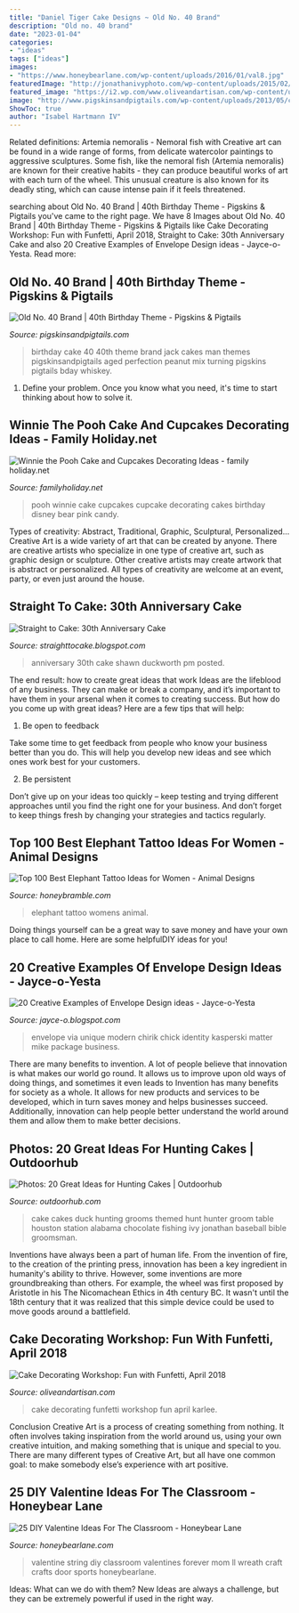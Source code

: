 ```yaml
---
title: "Daniel Tiger Cake Designs ~ Old No. 40 Brand"
description: "Old no. 40 brand"
date: "2023-01-04"
categories:
- "ideas"
tags: ["ideas"]
images:
- "https://www.honeybearlane.com/wp-content/uploads/2016/01/val8.jpg"
featuredImage: "http://jonathanivyphoto.com/wp-content/uploads/2015/02/Station-3-Wedding-Houston-02.jpg"
featured_image: "https://i2.wp.com/www.oliveandartisan.com/wp-content/uploads/2018/03/IMG_8180-e1520904460305.jpg?resize=1080%2C1620&amp;ssl=1"
image: "http://www.pigskinsandpigtails.com/wp-content/uploads/2013/05/cake-564x800.jpg"
ShowToc: true
author: "Isabel Hartmann IV"
---
```



Related definitions: Artemia nemoralis - Nemoral fish with
Creative art can be found in a wide range of forms, from delicate watercolor paintings to aggressive sculptures. Some fish, like the nemoral fish (Artemia nemoralis) are known for their creative habits - they can produce beautiful works of art with each turn of the wheel. This unusual creature is also known for its deadly sting, which can cause intense pain if it feels threatened.

	

		
searching about Old No. 40 Brand | 40th Birthday Theme - Pigskins &amp; Pigtails you've came to the right page. We have 8 Images about Old No. 40 Brand | 40th Birthday Theme - Pigskins &amp; Pigtails like Cake Decorating Workshop: Fun with Funfetti, April 2018, Straight to Cake: 30th Anniversary Cake and also 20 Creative Examples of Envelope Design ideas - Jayce-o-Yesta. Read more:
		
    
## Old No. 40 Brand | 40th Birthday Theme - Pigskins &amp; Pigtails

<img loading=lazy src="http://www.pigskinsandpigtails.com/wp-content/uploads/2013/05/cake-564x800.jpg" onerror="this.onerror=null;this.src='https://tse4.mm.bing.net/th?id=OIP.UClvHHoNznCGlPscEQGN5QHaKg&amp;pid=15.1';" alt="Old No. 40 Brand | 40th Birthday Theme - Pigskins &amp; Pigtails">

_Source: pigskinsandpigtails.com_

>birthday cake 40 40th theme brand jack cakes man themes pigskinsandpigtails aged perfection peanut mix turning pigskins pigtails bday whiskey. 

	

1. Define your problem. Once you know what you need, it's time to start thinking about how to solve it. 

    
## Winnie The Pooh Cake And Cupcakes Decorating Ideas - Family Holiday.net

<img loading=lazy src="http://www.familyholiday.net/wp-content/uploads/2012/12/Winnie-the-Pooh-Cake-and-Cupcakes-Decorating-Ideas_81.jpg" onerror="this.onerror=null;this.src='https://tse2.mm.bing.net/th?id=OIP._RcFnWo96-SFi9zHnnFyKQHaKH&amp;pid=15.1';" alt="Winnie the Pooh Cake and Cupcakes Decorating Ideas - family holiday.net">

_Source: familyholiday.net_

>pooh winnie cake cupcakes cupcake decorating cakes birthday disney bear pink candy. 

	

Types of creativity: Abstract, Traditional, Graphic, Sculptural, Personalized...
Creative Art is a wide variety of art that can be created by anyone. There are creative artists who specialize in one type of creative art, such as graphic design or sculpture. Other creative artists may create artwork that is abstract or personalized. All types of creativity are welcome at an event, party, or even just around the house.

    
## Straight To Cake: 30th Anniversary Cake

<img loading=lazy src="http://1.bp.blogspot.com/-9Ip_Dp8n6HM/UDRFXPbn-XI/AAAAAAAAA7k/oBLLH55UYsI/s1600/Anniversary2.jpg" onerror="this.onerror=null;this.src='https://tse3.mm.bing.net/th?id=OIP.fXuJOgTchpl9JKfbl0zXZAHaHn&amp;pid=15.1';" alt="Straight to Cake: 30th Anniversary Cake">

_Source: straighttocake.blogspot.com_

>anniversary 30th cake shawn duckworth pm posted. 

	

The end result: how to create great ideas that work
Ideas are the lifeblood of any business. They can make or break a company, and it’s important to have them in your arsenal when it comes to creating success. But how do you come up with great ideas? Here are a few tips that will help:
1. Be open to feedback

Take some time to get feedback from people who know your business better than you do. This will help you develop new ideas and see which ones work best for your customers.

2. Be persistent

Don’t give up on your ideas too quickly – keep testing and trying different approaches until you find the right one for your business. And don’t forget to keep things fresh by changing your strategies and tactics regularly.

    
## Top 100 Best Elephant Tattoo Ideas For Women - Animal Designs

<img loading=lazy src="https://honeybramble.com/wp-content/uploads/roses-and-elephant-tattoo-womens-thighs.jpg" onerror="this.onerror=null;this.src='https://tse3.mm.bing.net/th?id=OIP.gcj0UX6HWjSOGecRAiElsQHaHa&amp;pid=15.1';" alt="Top 100 Best Elephant Tattoo Ideas for Women - Animal Designs">

_Source: honeybramble.com_

>elephant tattoo womens animal. 

	

Doing things yourself can be a great way to save money and have your own place to call home. Here are some helpfulDIY ideas for you!

    
## 20 Creative Examples Of Envelope Design Ideas - Jayce-o-Yesta

<img loading=lazy src="http://4.bp.blogspot.com/-lppeoAoqaWE/UQLnXkMDhwI/AAAAAAAATt4/EQTxwXNu2ms/s1600/18a-envelope-design.jpg" onerror="this.onerror=null;this.src='https://tse3.mm.bing.net/th?id=OIP.okNrtUn533zz3_zjiWzAjAHaFj&amp;pid=15.1';" alt="20 Creative Examples of Envelope Design ideas - Jayce-o-Yesta">

_Source: jayce-o.blogspot.com_

>envelope via unique modern chirik chick identity kasperski matter mike package business. 

	

There are many benefits to invention. A lot of people believe that innovation is what makes our world go round. It allows us to improve upon old ways of doing things, and sometimes it even leads to
Invention has many benefits for society as a whole. It allows for new products and services to be developed, which in turn saves money and helps businesses succeed. Additionally, innovation can help people better understand the world around them and allow them to make better decisions.

    
## Photos: 20 Great Ideas For Hunting Cakes | Outdoorhub

<img loading=lazy src="http://jonathanivyphoto.com/wp-content/uploads/2015/02/Station-3-Wedding-Houston-02.jpg" onerror="this.onerror=null;this.src='https://tse2.mm.bing.net/th?id=OIP.uQCj0vIX0wQHVqyMH_56gAHaLI&amp;pid=15.1';" alt="Photos: 20 Great Ideas for Hunting Cakes | Outdoorhub">

_Source: outdoorhub.com_

>cake cakes duck hunting grooms themed hunt hunter groom table houston station alabama chocolate fishing ivy jonathan baseball bible groomsman. 

	

Inventions have always been a part of human life. From the invention of fire, to the creation of the printing press, innovation has been a key ingredient in humanity's ability to thrive. However, some inventions are more groundbreaking than others. For example, the wheel was first proposed by Aristotle in his The Nicomachean Ethics in 4th century BC. It wasn't until the 18th century that it was realized that this simple device could be used to move goods around a battlefield.

    
## Cake Decorating Workshop: Fun With Funfetti, April 2018

<img loading=lazy src="https://i2.wp.com/www.oliveandartisan.com/wp-content/uploads/2018/03/IMG_8180-e1520904460305.jpg?resize=1080%2C1620&amp;ssl=1" onerror="this.onerror=null;this.src='https://tse3.mm.bing.net/th?id=OIP.Hm90bcBuR6bpCQOm0PLu9gHaLH&amp;pid=15.1';" alt="Cake Decorating Workshop: Fun with Funfetti, April 2018">

_Source: oliveandartisan.com_

>cake decorating funfetti workshop fun april karlee. 

	

Conclusion
Creative Art is a process of creating something from nothing. It often involves taking inspiration from the world around us, using your own creative intuition, and making something that is unique and special to you. There are many different types of Creative Art, but all have one common goal: to make somebody else’s experience with art positive.

    
## 25 DIY Valentine Ideas For The Classroom - Honeybear Lane

<img loading=lazy src="https://www.honeybearlane.com/wp-content/uploads/2016/01/val8.jpg" onerror="this.onerror=null;this.src='https://tse1.mm.bing.net/th?id=OIP.kgodZDxYSzGw2zvH2FaKewHaKX&amp;pid=15.1';" alt="25 DIY Valentine Ideas For The Classroom - Honeybear Lane">

_Source: honeybearlane.com_

>valentine string diy classroom valentines forever mom ll wreath craft crafts door sports honeybearlane. 

	

Ideas: What can we do with them?
New Ideas are always a challenge, but they can be extremely powerful if used in the right way.

